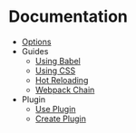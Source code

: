 # Documentation

- [Options](./options.md)
- Guides
  - [Using Babel](./guides/using-babel.md)
  - [Using CSS](./guides/using-css.md)
  - [Hot Reloading](./guides/hot-reloading.md)
  - [Webpack Chain](./guides/webpack-chain.md)
- Plugin
  - [Use Plugin](./plugin/use-plugin.md)
  - [Create Plugin](./plugin/create-plugin.md)

